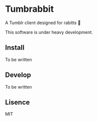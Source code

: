 # Tumbrabbit

A Tumblr client designed for rabitts :rabbit2:

This software is under heavy development.

## Install

To be written

## Develop

To be written

## Lisence

MIT
